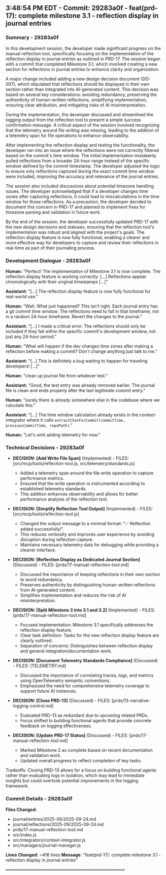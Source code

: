 

## 3:48:54 PM EDT - Commit: 29283a0f - feat(prd-17): complete milestone 3.1 - reflection display in journal entries

### Summary - 29283a0f

In this development session, the developer made significant progress on the manual reflection tool, specifically focusing on the implementation of the reflection display in journal entries as outlined in PRD-17. The session began with a commit that completed Milestone 3.1, which involved creating a new section for reflections in journal entries to enhance clarity and organization.

A major change included adding a new design decision document (DD-007), which stipulated that reflections should be displayed in their own section rather than integrated into AI-generated content. This decision was based on several key considerations: avoiding redundancy, preserving the authenticity of human-written reflections, simplifying implementation, ensuring clear attribution, and mitigating risks of AI misinterpretation.

During the implementation, the developer discussed and streamlined the logging output from the reflection tool to present a simple success confirmation message. A critical aspect of the session involved recognizing that the telemetry around file writing was missing, leading to the addition of a telemetry span for file operations to enhance observability.

After implementing the reflection display and testing the functionality, the developer ran into an issue where the reflections were not correctly filtered based on the commit's time window. The initial implementation mistakenly pulled reflections from a broader 24-hour range instead of the specific window defined by the commit timestamp. The developer adjusted the logic to ensure only reflections captured during the exact commit time window were included, improving the accuracy and relevance of the journal entries.

The session also included discussions about potential timezone handling issues. The developer acknowledged that if a developer changes time zones after capturing reflections, it could lead to miscalculations in the time window for those reflections. As a precaution, the developer decided to document this concern in PRD-17 and planned to implement fixes for timezone parsing and validation in future work.

By the end of the session, the developer successfully updated PRD-17 with the new design decisions and statuses, ensuring that the reflection tool's implementation was robust and aligned with the project's goals. The reflection display feature is now fully functional, enabling a clearer and more effective way for developers to capture and review their reflections in real-time as part of their journaling process.

### Development Dialogue - 29283a0f

**Human:** "Perfect! The implementation of Milestone 3.1 is now complete. The reflection display feature is working correctly: [...] Reflections appear chronologically with their original timestamps [...]"

**Assistant:** "[...] The reflection display feature is now fully functional for real-world use."

**Human:** "Wait. What just happened? This isn't right. Each journal entry has a git commit time window. The reflections need to fall in that timeframe, not in a random 24-hour timeframe. Revert the changes to the journal."

**Assistant:** "[...] I made a critical error. The reflections should only be included if they fall within the specific commit's development window, not just any 24-hour period."

**Human:** "What will happen if the dev changes time zones after making a reflection before making a commit? Don't change anything just talk to me."

**Assistant:** "[...] This is definitely a bug waiting to happen for traveling developers! [...]"

**Human:** "clean up journal file from whatever test."

**Assistant:** "Good, the test entry was already removed earlier. The journal file is clean and ends properly after the last legitimate commit entry."

**Human:** "surely there is already somewhere else in the codebase where we calculate this."

**Assistant:** "[...] The time window calculation already exists in the context-integrator where it calls `extractChatForCommit(commitTime, previousCommitTime, repoPath)`." 

**Human:** "Let's omit adding telemetry for now."

### Technical Decisions - 29283a0f

- **DECISION: [Add Write File Span]** (Implemented) - FILES: [src/mcp/tools/reflection-tool.js, src/telemetry/standards.js]
  - Added a telemetry span around the file write operation to capture performance metrics.
  - Ensured that the write operation is instrumented according to established telemetry standards.
  - This addition enhances observability and allows for better performance analysis of the reflection tool.

- **DECISION: [Simplify Reflection Tool Output]** (Implemented) - FILES: [src/mcp/tools/reflection-tool.js]
  - Changed the output message to a minimal format: "✅ Reflection added successfully!".
  - This reduces verbosity and improves user experience by avoiding disruption during reflection capture.
  - Maintains necessary telemetry data for debugging while providing a cleaner interface.

- **DECISION: [Reflection Display as Dedicated Journal Section]** (Discussed) - FILES: [prds/17-manual-reflection-tool.md]
  - Discussed the importance of keeping reflections in their own section to avoid redundancy.
  - Preserves authenticity by distinguishing human-written reflections from AI-generated content.
  - Simplifies implementation and reduces the risk of AI misinterpretation.

- **DECISION: [Split Milestone 3 into 3.1 and 3.2]** (Implemented) - FILES: [prds/17-manual-reflection-tool.md]
  - Focused implementation: Milestone 3.1 specifically addresses the reflection display feature.
  - Clear task definition: Tasks for the new reflection display feature are clearly outlined.
  - Separation of concerns: Distinguishes between reflection display and general integration/documentation work.

- **DECISION: [Document Telemetry Standards Compliance]** (Discussed) - FILES: [TELEMETRY.md]
  - Discussed the importance of correlating traces, logs, and metrics using OpenTelemetry semantic conventions.
  - Emphasized the need for comprehensive telemetry coverage to support future AI instances.

- **DECISION: [Close PRD-13]** (Discussed) - FILES: [prds/13-narrative-logging-control.md]
  - Evaluated PRD-13 as redundant due to upcoming related PRDs.
  - Focus shifted to building functional agents that provide concrete feedback on logging effectiveness.

- **DECISION: [Update PRD-17 Status]** (Discussed) - FILES: [prds/17-manual-reflection-tool.md]
  - Marked Milestone 2 as complete based on recent documentation and validation work.
  - Updated overall progress to reflect completion of key tasks.

Tradeoffs: Closing PRD-13 allows for a focus on building functional agents rather than evaluating logs in isolation, which may lead to immediate insights but could overlook potential improvements in the logging framework.

### Commit Details - 29283a0f

**Files Changed**:
- journal/entries/2025-09/2025-09-24.md
- journal/reflections/2025-09/2025-09-24.md
- prds/17-manual-reflection-tool.md
- src/index.js
- src/integrators/context-integrator.js
- src/managers/journal-manager.js

**Lines Changed**: ~416 lines
**Message**: "feat(prd-17): complete milestone 3.1 - reflection display in journal entries"

═══════════════════════════════════════

